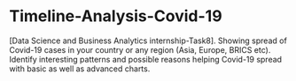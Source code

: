 # Timeline-Analysis-Covid-19
[Data Science and Business Analytics internship-Task8].
Showing spread of Covid-19 cases in your country or any region (Asia, Europe, BRICS etc).
Identify interesting patterns and possible reasons helping Covid-19 spread with basic as well as advanced charts.
